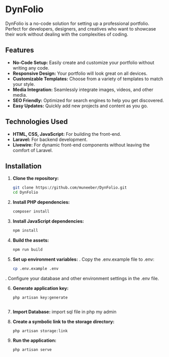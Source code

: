 # DynFolio

DynFolio is a no-code solution for setting up a professional portfolio. Perfect for developers, designers, and creatives who want to showcase their work without dealing with the complexities of coding.

## Features

- **No-Code Setup:** Easily create and customize your portfolio without writing any code.
- **Responsive Design:** Your portfolio will look great on all devices.
- **Customizable Templates:** Choose from a variety of templates to match your style.
- **Media Integration:** Seamlessly integrate images, videos, and other media.
- **SEO Friendly:** Optimized for search engines to help you get discovered.
- **Easy Updates:** Quickly add new projects and content as you go.

## Technologies Used

- **HTML, CSS, JavaScript:** For building the front-end.
- **Laravel:** For backend development.
- **Livewire:** For dynamic front-end components without leaving the comfort of Laravel.

## Installation

1. **Clone the repository:**
   ```bash
   git clone https://github.com/muneeber/DynFolio.git
   cd DynFolio
2. **Install PHP dependencies:**
   ```bash
   composer install
3. **Install JavaScript dependencies:**
    ```bash
    npm install
4. **Build the assets:**
   ```bash
   npm run build
5. **Set up environment variables:**
     . Copy the .env.example file to .env:
    ```bash
    cp .env.example .env
  . Configure your database and other environment settings in the .env file.


6. **Generate application key:**
    ```bash
    php artisan key:generate



7. **Import Database:**
   import sql file in php my admin

8. **Create a symbolic link to the storage directory:**
    ```bash
    php artisan storage:link

9. **Run the application:**
    ```bash
    php artisan serve

 


 
   
    
